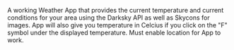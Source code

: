 A working Weather App that provides the current temperature and current conditions for your area using the Darksky API as well as Skycons for images. App will also give you temperature in Celcius if you click on the "F" symbol under the displayed temperature. Must enable location for App to work.
